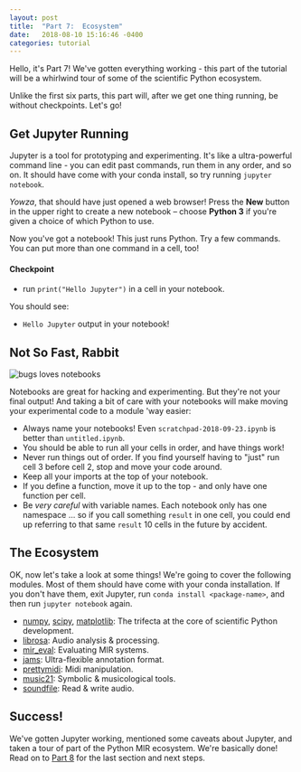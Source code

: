 ```yaml
---
layout: post
title:  "Part 7:  Ecosystem"
date:   2018-08-10 15:16:46 -0400
categories: tutorial
---
```

Hello, it's Part 7!  We've gotten everything working - this part of the tutorial will be a whirlwind tour of some of the scientific Python ecosystem.  

Unlike the first six parts, this part will, after we get one thing running, be without checkpoints.  Let's go!

## Get Jupyter Running

Jupyter is a tool for prototyping and experimenting.  It's like a ultra-powerful command line - you can edit past commands, run them in any order, and so on.  It should have come with your conda install, so try running `jupyter notebook`.

_Yowza_, that should have just opened a web browser!  Press the **New** button in the upper right to create a new notebook – choose **Python 3** if you're given a choice of which Python to use.

Now you've got a notebook!  This just runs Python.  Try a few commands.  You can put more than one command in a cell, too!


#### Checkpoint

- run `print("Hello Jupyter")` in a cell in your notebook.

You should see:
- `Hello Jupyter` output in your notebook!


## Not So Fast, Rabbit

![bugs loves notebooks](https://media.giphy.com/media/1iv8Ucb2bRjqi8G9Ry/giphy.gif)

Notebooks are great for hacking and experimenting.  But they're not your final output!  And taking a bit of care with your notebooks will make moving your experimental code to a module 'way easier:
- Always name your notebooks!  Even `scratchpad-2018-09-23.ipynb` is better than `untitled.ipynb`.
- You should be able to run all your cells in order, and have things work!
- Never run things out of order.  If you find yourself having to "just" run cell 3 before cell 2, stop and move your code around.
- Keep all your imports at the top of your notebook.
- If you define a function, move it up to the top - and only have one function per cell.
- Be _very careful_ with variable names.  Each notebook only has one namespace ... so if you call something `result` in one cell, you could end up referring to that same `result` 10 cells in the future by accident.


## The Ecosystem

OK, now let's take a look at some things!  We're going to cover the following modules.  Most of them should have come with your conda installation.  If you don't have them, exit Jupyter, run `conda install <package-name>`, and then run `jupyter notebook` again.

- [numpy][numpy], [scipy][scipy], [matplotlib][matplotlib]:  The trifecta at the core of scientific Python development.
- [librosa][librosa]:  Audio analysis & processing.
- [mir_eval][mir_eval]:  Evaluating MIR systems.
- [jams][jams]:  Ultra-flexible annotation format.
- [prettymidi][prettymidi]: Midi manipulation.
- [music21][music21]: Symbolic & musicological tools.
- [soundfile][soundfile]: Read & write audio.


## Success!

We've gotten Jupyter working, mentioned some caveats about Jupyter, and taken a tour of part of the Python MIR ecosystem.  We're basically done!  Read on to [Part 8][part-8] for the last section and next steps.

[part-8]: https://bmcfee.github.io/ismir2018-oss-tutorial/tutorial/2018/08/09/part-8.html
[numpy]: http://www.numpy.org/
[scipy]: https://www.scipy.org/
[matplotlib]: https://matplotlib.org
[librosa]: https://librosa.github.io/
[mir_eval]: http://craffel.github.io/mir_eval/
[jams]: https://github.com/marl/jams
[prettymidi]: https://github.com/craffel/pretty-midi
[music21]: http://web.mit.edu/music21/
[soundfile]: https://pysoundfile.readthedocs.io/en/0.9.0/
